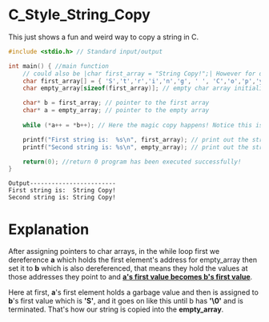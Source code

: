 # C_Style_String_Copy
This just shows a fun and weird way to copy a string in C.

  
```C
#include <stdio.h> // Standard input/output

int main() { //main function
	// could also be |char first_array = "String Copy!";| However for demonstration purposes null terminator style char array is used. Thus, it is easier to understand.
	char first_array[] = { 'S','t','r','i','n','g', ' ', 'C','o','p','y','!','\0' }; // C style string (char array)
	char empty_array[sizeof(first_array)]; // empty char array initialized to the size of first char array

	char* b = first_array; // pointer to the first array
	char* a = empty_array; // pointer to the empty array
	
	while (*a++ = *b++); // Here the magic copy happens! Notice this is not double equal sign, instead it assigns the character from first_array to the empty array (pointers of those arrays).

	printf("First string is:  %s\n", first_array); // print out the string name1
	printf("Second string is: %s\n", empty_array); // print out the string name2

	return(0); //return 0 program has been executed successfully!
}

```
```
Output------------------------
First string is:  String Copy!
Second string is: String Copy!
```
# Explanation
After assigning pointers to char arrays, in the while loop first we dereference **a** which holds the first element's address for empty_array then set it to **b** which is also dereferenced, that means they hold the values at those addresses they point to and **<u>a's first value becomes b's first value</u>**.

Here at first, **a**'s first element holds a garbage value and then is assigned to **b**'s first value which is **'S'**, and it goes on like this until b has **'\0'** and is terminated. That's how our string is copied into the **empty_array**.

